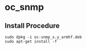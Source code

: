 # oc_snmp

## Install Procedure


```
sudo dpkg -i oc-snmp_x.y_armhf.deb
sudo apt-get install -f
```
